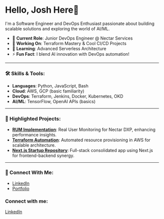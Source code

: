 # Hello, Josh Here👋  

I'm a Software Engineer and DevOps Enthusiast passionate about building scalable solutions and exploring the world of AI/ML.

- 🌟 **Current Role**: Junior DevOps Engineer @ Nectar Services  
- 🚀 **Working On**: Terraform Mastery & Cool CI/CD Projects  
- 🌱 **Learning**: Advanced Serverless Architecture  
- ⚡ **Fun Fact**: I blend AI innovation with DevOps automation!  

---

### 🛠️ Skills & Tools:
- **Languages**: Python, JavaScript, Bash  
- **Cloud**: AWS, GCP (basic familiarity)  
- **DevOps**: Terraform, Jenkins, Docker, Kubernetes, OKD  
- **AI/ML**: TensorFlow, OpenAI APIs (basics)  

---

### 📂 Highlighted Projects:
- [**RUM Implementation**](#): Real User Monitoring for Nectar DXP, enhancing performance insights.  
- [**Terraform Automation**](#): Automated resource provisioning in AWS for scalable architecture.  
- [**Next.js Startup Repository**](#): Full-stack consolidated app using Next.js for frontend-backend synergy.

---

### 🔗 Connect With Me:
- [LinkedIn](https://linkedin.com/in/yourname)  
- [Portfolio](https://yourportfolio.com)  

### Connect with me:
[LinkedIn](https://www.linkedin.com/in/josh-m123456/)
